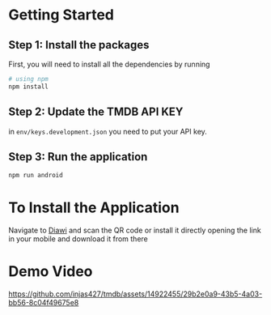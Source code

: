 # Getting Started

## Step 1: Install the packages

First, you will need to install all the dependencies by running

```bash
# using npm
npm install

```

## Step 2: Update the TMDB API KEY

in `env/keys.development.json` you need to put your API key.

## Step 3: Run the application

```bash
npm run android
```

# To Install the Application


Navigate to [Diawi](https://i.diawi.com/eu4mCt) and scan the QR code or install it directly opening the link in your mobile and download it from there


# Demo Video


https://github.com/injas427/tmdb/assets/14922455/29b2e0a9-43b5-4a03-bb56-8c04f49675e8

